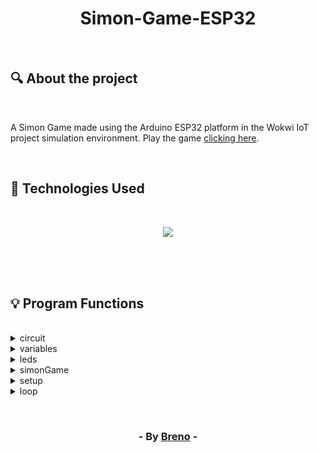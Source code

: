 <h1 align = "center"> Simon-Game-ESP32 </h1><br>

<h2> &#128269; About the project </h2><br>

<p>A Simon Game made using the Arduino ESP32 platform in the Wokwi IoT project simulation environment. Play the game <a href="https://wokwi.com/projects/379952160077169665" target="_blank">clicking here</a>.</p><br>

<h2> &#128302; Technologies Used </h2><br>

<p align="center">
  <a href="https://skillicons.dev">
    <img src="https://skillicons.dev/icons?i=arduino" />
  </a>
</p><br>

<br><h2> &#128161; Program Functions </h2>

<br>
<details>
	<summary>circuit</summary><br>
  	<img align = "center" src="https://github.com/Brevex/Simon-Game-ESP32/blob/7e130177e10c060f21411417d523ab1dce414511/readme%20images/circuit.png" alt="circuit"><br><br>
	<p>Project circuit. Build on Wokwi.</p>
</details>

<details>
	<summary>variables</summary><br>
  	<img align = "center" src="https://github.com/Brevex/Simon-Game-ESP32/blob/7e130177e10c060f21411417d523ab1dce414511/readme%20images/variables.png" alt="variables"><br><br>
	<ul>
	    <li><code>leds [ ]</code>: It's an array that stores the pins of the LEDs used in the game</li>
	    <li><code>bts [ ]</code>: It's an array that stores the button pins corresponding to the LEDs</li>
	    <li><code>labels [ ]</code>: It's an array of strings that contains the labels (colors) associated with the LEDs</li>
	    <li><code>sequenceQueue</code>: It's a queue used to send and receive information about the sequence of buttons pressed</li>
	    <li><code>mutex</code>: It's a mutex (binary semaphore) used to guarantee exclusive access to resources shared between tasks</li>
   	</ul>
</details>

<details>
	<summary>leds</summary><br>
	<img align = "center" src="https://github.com/Brevex/Simon-Game-ESP32/blob/main/readme%20images/led.png" alt="leds"><br><br>
	<p>This task is responsible for controlling the LEDs and detecting button presses. A for loop is used to turn off all LEDs. 
  	Another for loop checks whether a button corresponding to an LED has been pressed. If yes, the LED is lit, a message is 
  	printed on the console (Serial), and the index of the pressed button is sent to the sequenceQueue queue.</p>
</details>

<details>
	<summary>simonGame</summary><br>
	<img align = "center" src="https://github.com/Brevex/Simon-Game-ESP32/blob/main/readme%20images/game.png" alt="game"><br><br>
  	<p>The simonGame task controls the Simon game. Generates a random sequence of buttons for each round and displays this sequence by flashing the corresponding LEDs. 
  	Uses the sequenceQueue queue to receive the buttons pressed by the user and checks if the sequence is correct. Prints the score and ends the game if the sequence is incorrect. 
  	Increments the score, waits 2 seconds before the next round and increments the round number.</p>
</details>

<details>
	<summary>setup</summary><br>
	<img align = "center" src="https://github.com/Brevex/Simon-Game-ESP32/blob/main/readme%20images/setup.png" alt="setup"><br><br>
  	<p>Configures serial communication and initializes the queue and mutex. Configures the LED pins as outputs and the button pins as pull-up inputs. 
  	Creates and starts the led and simonGame tasks.</p>
</details>

<details>
	<summary>loop</summary><br>
	<img align = "center" src="https://github.com/Brevex/Simon-Game-ESP32/blob/main/readme%20images/loop.png" alt="loop"><br><br>
  	<p>The loop function is empty because the main logic of the program is in the tasks created in setup.</p>
</details>

<br><h3 align = "center"> - By <a href = "https://www.linkedin.com/in/breno-barbosa-de-oliveira-810866275/" target = "_blank">Breno</a> - </h3>
